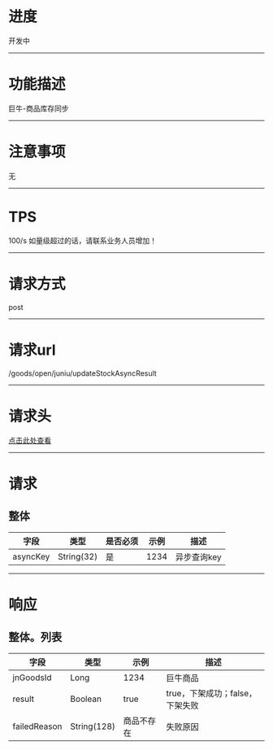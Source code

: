 # 进度
开发中

---

# 功能描述
巨牛-商品库存同步

---

# 注意事项
无

---

# TPS
100/s 如量级超过的话，请联系业务人员增加！

---

# 请求方式
post

---

# 请求url
/goods/open/juniu/updateStockAsyncResult

---

# 请求头
[点击此处查看](../请求头部及签名方式.md)

---

# 请求
## 整体
| 字段            | 类型         |是否必须| 示例                            | 描述                              | 
| -------------- | ------------ | ---- | ------------------------------- | --------------------------------- |
| asyncKey       | String(32)   | 是   | 1234                             | 异步查询key                       |

---

# 响应
## 整体。列表
| 字段            | 类型         | 示例                              | 描述                               |
| -------------- | ------------ | -------------------------------- | --------------------------------- |
| jnGoodsId      | Long         | 1234                             | 巨牛商品                           |
| result         | Boolean      | true                             | true，下架成功；false，下架失败      |
| failedReason   | String(128)  | 商品不存在                         | 失败原因                           |
